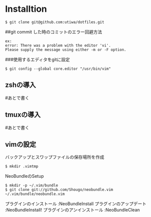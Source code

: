 Installtion
========

```
$ git clone git@github.com:utiwa/dotfiles.git
```
##git commit した時のコミットのエラー回避方法
```
ex:
error: There was a problem with the editor 'vi'.
Please supply the message using either -m or -F option.
```
###使用するエディタをgitに設定
```
$ git config --global core.editor "/usr/bin/vim"
```

zshの導入
---
#あとで書く

tmuxの導入
---
#あとで書く

vimの設定
---
バックアップとスワップファイルの保存場所を作成
```
$ mkdir .vimtmp
```
NeoBundleのSetup
```
$ mkdir -p ~/.vim/bundle
$ git clone git://github.com/Shougo/neobundle.vim ~/.vim/bundle/neobundle.vim
```
プラグインのインストール
    :NeoBundleInstall
プラグインのアップデート
    :NeoBundleInstall!
プラグインのアンインストール
    :NeoBundleClean

